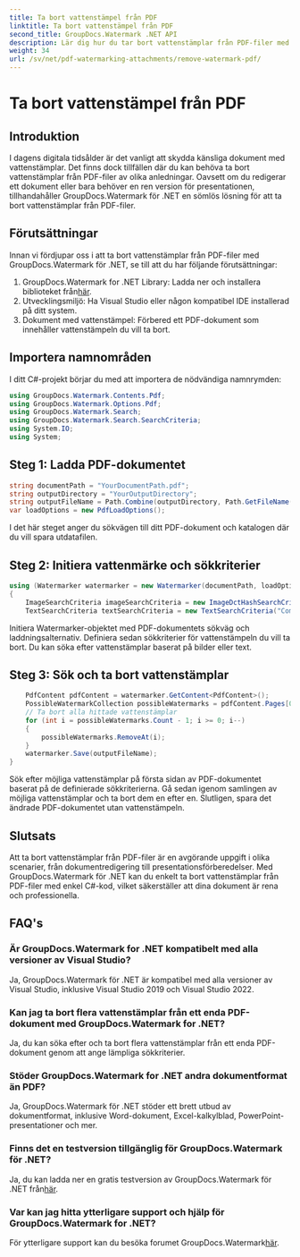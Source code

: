 ```yaml
---
title: Ta bort vattenstämpel från PDF
linktitle: Ta bort vattenstämpel från PDF
second_title: GroupDocs.Watermark .NET API
description: Lär dig hur du tar bort vattenstämplar från PDF-filer med GroupDocs.Watermark for .NET. Enkla steg för professionell dokumentredigering.
weight: 34
url: /sv/net/pdf-watermarking-attachments/remove-watermark-pdf/
---
```


# Ta bort vattenstämpel från PDF

## Introduktion
I dagens digitala tidsålder är det vanligt att skydda känsliga dokument med vattenstämplar. Det finns dock tillfällen där du kan behöva ta bort vattenstämplar från PDF-filer av olika anledningar. Oavsett om du redigerar ett dokument eller bara behöver en ren version för presentationen, tillhandahåller GroupDocs.Watermark för .NET en sömlös lösning för att ta bort vattenstämplar från PDF-filer.
## Förutsättningar
Innan vi fördjupar oss i att ta bort vattenstämplar från PDF-filer med GroupDocs.Watermark för .NET, se till att du har följande förutsättningar:
1.  GroupDocs.Watermark for .NET Library: Ladda ner och installera biblioteket från[här](https://releases.groupdocs.com/Watermark/net/).
2. Utvecklingsmiljö: Ha Visual Studio eller någon kompatibel IDE installerad på ditt system.
3. Dokument med vattenstämpel: Förbered ett PDF-dokument som innehåller vattenstämpeln du vill ta bort.

## Importera namnområden
I ditt C#-projekt börjar du med att importera de nödvändiga namnrymden:
```csharp
using GroupDocs.Watermark.Contents.Pdf;
using GroupDocs.Watermark.Options.Pdf;
using GroupDocs.Watermark.Search;
using GroupDocs.Watermark.Search.SearchCriteria;
using System.IO;
using System;
```
## Steg 1: Ladda PDF-dokumentet
```csharp
string documentPath = "YourDocumentPath.pdf";
string outputDirectory = "YourOutputDirectory";
string outputFileName = Path.Combine(outputDirectory, Path.GetFileName(documentPath));
var loadOptions = new PdfLoadOptions();
```
I det här steget anger du sökvägen till ditt PDF-dokument och katalogen där du vill spara utdatafilen.
## Steg 2: Initiera vattenmärke och sökkriterier
```csharp
using (Watermarker watermarker = new Watermarker(documentPath, loadOptions))
{
    ImageSearchCriteria imageSearchCriteria = new ImageDctHashSearchCriteria(Constants.LogoPng);
    TextSearchCriteria textSearchCriteria = new TextSearchCriteria("Company Name");
```
Initiera Watermarker-objektet med PDF-dokumentets sökväg och laddningsalternativ. Definiera sedan sökkriterier för vattenstämpeln du vill ta bort. Du kan söka efter vattenstämplar baserat på bilder eller text.
## Steg 3: Sök och ta bort vattenstämplar
```csharp
    PdfContent pdfContent = watermarker.GetContent<PdfContent>();
    PossibleWatermarkCollection possibleWatermarks = pdfContent.Pages[0].Search(imageSearchCriteria.Or(textSearchCriteria));
    // Ta bort alla hittade vattenstämplar
    for (int i = possibleWatermarks.Count - 1; i >= 0; i--)
    {
        possibleWatermarks.RemoveAt(i);
    }
    watermarker.Save(outputFileName);
}
```
Sök efter möjliga vattenstämplar på första sidan av PDF-dokumentet baserat på de definierade sökkriterierna. Gå sedan igenom samlingen av möjliga vattenstämplar och ta bort dem en efter en. Slutligen, spara det ändrade PDF-dokumentet utan vattenstämpeln.

## Slutsats
Att ta bort vattenstämplar från PDF-filer är en avgörande uppgift i olika scenarier, från dokumentredigering till presentationsförberedelser. Med GroupDocs.Watermark för .NET kan du enkelt ta bort vattenstämplar från PDF-filer med enkel C#-kod, vilket säkerställer att dina dokument är rena och professionella.
## FAQ's
### Är GroupDocs.Watermark for .NET kompatibelt med alla versioner av Visual Studio?
Ja, GroupDocs.Watermark för .NET är kompatibel med alla versioner av Visual Studio, inklusive Visual Studio 2019 och Visual Studio 2022.
### Kan jag ta bort flera vattenstämplar från ett enda PDF-dokument med GroupDocs.Watermark for .NET?
Ja, du kan söka efter och ta bort flera vattenstämplar från ett enda PDF-dokument genom att ange lämpliga sökkriterier.
### Stöder GroupDocs.Watermark for .NET andra dokumentformat än PDF?
Ja, GroupDocs.Watermark för .NET stöder ett brett utbud av dokumentformat, inklusive Word-dokument, Excel-kalkylblad, PowerPoint-presentationer och mer.
### Finns det en testversion tillgänglig för GroupDocs.Watermark för .NET?
 Ja, du kan ladda ner en gratis testversion av GroupDocs.Watermark för .NET från[här](https://releases.groupdocs.com/).
### Var kan jag hitta ytterligare support och hjälp för GroupDocs.Watermark for .NET?
 För ytterligare support kan du besöka forumet GroupDocs.Watermark[här](https://forum.groupdocs.com/c/watermark/19).